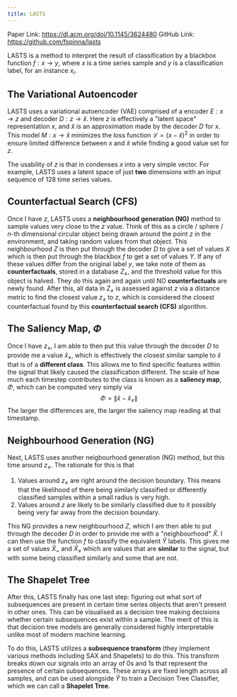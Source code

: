 ```yaml
---
title: LASTS
---
```

Paper Link: https://dl.acm.org/doi/10.1145/3624480
GitHub Link: https://github.com/fspinna/lasts


LASTS is a method to interpret the result of classification by a blackbox function $f: x \rightarrow y$, where $x$ is a time series sample and $y$ is a classification label, for an instance $x_i$.

## The Variational Autoencoder
LASTS uses a variational autoencoder (VAE) comprised of a encoder $E: x \rightarrow z$ and decoder $D : z \rightarrow \hat{x}$. Here $z$ is effectively a "latent space" representation $x$, and $\hat{x}$ is an approximation made by the decoder $D$ for $x$. This model $M: x \rightarrow \hat{x}$ minimizes the loss function $\mathcal{L} = (x - \hat{x})^2$ in order to ensure limited difference between $x$ and $\hat{x}$ while finding a good value set for $z$.

The usability of $z$ is that in condenses $x$ into a very simple vector. For example, LASTS uses a latent space of just **two** dimensions with an input sequence of 128 time series values.

## Counterfactual Search (CFS)
Once I have $z$, LASTS uses a **neighbourhood generation (NG)** method to sample values very close to the $z$ value. Think of this as a circle / sphere / $n$-th dimensional circular object being drawn around the point $z$ in the environment, and taking random values from that object. This neighbourhood $Z$ is then put through the decoder $D$ to give a set of values $X$ which is then put through the blackbox $f$ to get a set of values $Y$. If any of these values differ from the original label $y$, we take note of them as **counterfactuals**, stored in a database $Z_\neq$, and the threshold value for this object is halved. They do this again and again until NO **counterfactuals** are newly found. After this, all data in $Z_\neq$ is assessed against $z$ via a distance metric to find the closest value $z_\neq$ to $z$, which is considered the closest counterfactual found by this **counterfactual search (CFS)** algorithm.

## The Saliency Map, $\Phi$
Once I have $z_\neq$, I am able to then put this value through the decoder $D$ to provide me a value $\hat{x}_\neq$, which is effectively the closest similar sample to $\hat{x}$ that is of a **different class**. This allows me to find specific features within the signal that likely caused the classification different. The scale of how much each timestep contributes to the class is known as a **saliency map**, $\Phi$, which can be computed very simply via
$$\Phi = \| \hat{x} - \hat{x}_\neq \|$$
The larger the differences are, the larger the saliency map reading at that timestamp.

## Neighbourhood Generation (NG)
Next, LASTS uses another neigbourhood generation (NG) method, but this time around $z_\neq$. The rationale for this is that
1. Values around $z_\neq$ are right around the decision boundary. This means that the likelihood of there being similarly classified or differently classified samples within a small radius is very high.
2. Values around $z$ are likely to be similarly classified due to it possibly being very far away from the decision boundary.

This NG provides a new neighbourhood $Z$, which I am then able to put through the decoder $D$ in order to provide me with a "neighbourhood" $\hat{X}$. I can then use the function $f$ to classify the equivalent $\hat{Y}$ labels. This gives me a set of values $\hat{X}_=$ and $\hat{X}_\neq$ which are values that are **similar** to the signal, but with some being classified similarly and some that are not.

## The Shapelet Tree
After this, LASTS finally has one last step: figuring out what sort of subsequences are present in certain time series objects that aren't present in other ones. This can be visualised as a decision tree making decisions whether certain subsequences exist within a sample. The merit of this is that decision tree models are generally considered highly interpretable unlike most of modern machine learning.

To do this, LASTS utilizes a **subsequence transform** (they implement various methods including SAX and Shapelets) to do this. This transform breaks down our signals into an array of 0s and 1s that represent the presence of certain subsequences. These arrays are fixed length across all samples, and can be used alongside $\hat{Y}$ to train a Decision Tree Classifier, which we can call a **Shapelet Tree**.



